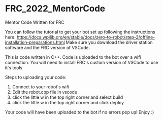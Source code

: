 # FRC_2022_MentorCode
 Mentor Code Written for FRC

You can follow the tutorial to get your bot set up following the instructions here:
https://docs.wpilib.org/en/stable/docs/zero-to-robot/step-2/offline-installation-preparations.html
Make sure you download the driver station software and the FRC version of VSCode.

This is code written in C++.  Code is uploaded to the bot over a wifi connection.  You will need to install FRC's custom version of VSCode to use it's tools.

Steps to uploading your code:
1) Connect to your robot's wifi
2) Edit the robot.cpp file in vscode
3) click the little w in the top right corner and select build
4) click the little w in the top right corner and click deploy

Your code will have been uploaded to the bot if no errors pop up!
Enjoy :)
